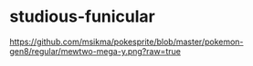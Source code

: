 # studious-funicular

https://github.com/msikma/pokesprite/blob/master/pokemon-gen8/regular/mewtwo-mega-y.png?raw=true
